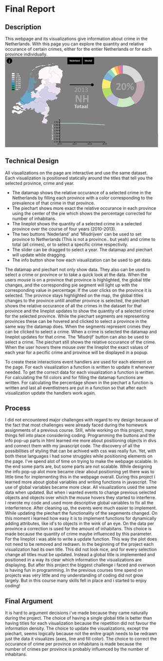 # Final Report

## Description
This webpage and its visualizations give information about crime in the Netherlands. With this page you can explore the quantity and relative occurance of certain crimes, either for the entier Netherlands or for each province individually.
![](doc/finalVersion.PNG)

## Technical Design
All visualizations on the page are interactive and use the same dataset. Each visualization is positioned statically around the titles that tell you the selected province, crime and year.
* The datamap shows the relative occurance of a selected crime in the Netherlands by filling each province with a color corresponding to the prevalence of that crime in that province.
* The piechart shows more exact the relative occurance in each province using the center of the pie which shows the percentage corrected for number of inhabitans.
* The lineplot shows the quantity of a selected crime in a selected province over the course of four years (2010-2013).
* The two buttons 'Nederland' and 'Misdrijven' can be used to set province to Netherlands (This is not a province.. but yeah) and crime to total (all crimes), or to select a specific crime respectivily.
* The slider can be dragged to select a year. The datamap and piechart will update while dragging. 
* The info button show how each visualization can be used to get data.

The datamap and piechart not only show data. They also can be used to select a crime or province or to take a quick look at the data. When the users mouse is on a province that province is highlighted, the global title changes, and the corresponding pie segment will light up with the corresponding value in percentage.
If the user clicks on the province it is selected. The province stays highlighted on the map, the global titles changes to the province untill another province is selected, the piechart shows the relative occurance of all the crimes in the dataset for that province and the lineplot updates to show the quantity of a selected crime for the selected province.
While the piechart segments are representing provinces these can be hovered and clicked to select a province in the same way the datamap does. When the segments represent crimes they can be clicked to select a crime. When a crime is selected the datamap and lineplot updates for that crime. The 'Misdrijf' button can also be used to select a crime. The piechart still shows the relative occurance of the crime.
When the user hovers there mouse over the lineplot the exact values of each year for a pecific crime and province will be displayed in a popup.

To create these interactions event handlers are used for each element on the page. For each visualization a function is written to update it whenever needed. To get the correct data for each visualization a function is written. For calculating the fill colors and for filling the datamap functions are written. 
For calculating the percentage shown in the piechart a function is written and last all eventlistners are put in a function so that after each visualization update the handlers work again.

## Process
I did not encountered major challenges with regard to my design because of the fact that most challenges were already faced during the homework assignments of a previous course. Still, while working on this project, many things fell into place considering coding. Programming the buttons and the info pop-up parts in html learned me more about positioning objects in divs and connect them with my javascript code. The discovery of all the possibilities of styling that can be achived with css was really fun.
Yet, with both these languages i had some struggles while positioning elements on the page. I've spend alot of time on trying to make the webpage scalable. In the end some parts are, but some parts are not scalable. While designing the info pop-up alot more became clear about positioning yet there was to little time for implementing this in the webpage overall.
During this project i learned more about global variables and writing functions in javascript. The use of global variables became more clear. All visualizations used the same data when updated. But when i wanted events to change previous selected objects and objects over which the mouse hovers they started to interferre. I rewrote my code and used more descriptive global variables to fix all the interferrence. After cleaning up, the events were much easier to implement.
While updating the piechart the functionality of the segements changed. On this moment i learned how easy it is to implement functions for dynamically adding attributes, like id's to objects in the wink of an eye. On the data per province a correction is used for the amount of inhabitans. This choice is made because the quantity of crime maybe influenced by this parameter. For the lineplot i was able to write a update function. This way the plot does not need to be removed and redrawn. In the beginning of the project each visualization had its own title. This did not look nice, and for every selection change all titles must be updated. 
Instead a global title is implemented and positioned in a way its clear which information the visualizations are displaying. But after this project the biggest challenge i faced and overwon is having fun in programming. In the previous courses time spend on projects was very little and my understanding of coding did not grow largely. But in this course many skills fell in place and i started to enjoy coding!

## Final Argument
It is hard to argument decisions i've made because they came naturally during the project. The choice of having a single global title is better than having titles for each visualization because the repetition did not favour the information density. The choice to update the visualizations, except the piechart, seems logically because not the enitre graph needs to be redrawn just the data it visualizes (axes, line and fill color).
The choice to correct the occurance of crime per province on inhabitans is made because the number of crimes per province is probably influenced by the number of inhabitans. 